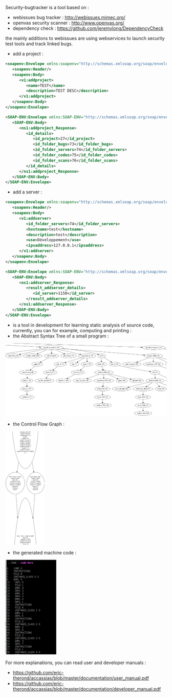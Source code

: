 Security-bugtracker is a tool based on :
- webissues bug tracker : http://webissues.mimec.org/
- openvas security scanner : http://www.openvas.org/
- dependency check : https://github.com/jeremylong/DependencyCheck

the mainly additions to webissues are using webservices to launch security test tools and track linked bugs.

 - add a project :
```xml
<soapenv:Envelope xmlns:soapenv="http://schemas.xmlsoap.org/soap/envelope/" xmlns:v1="http://securitybugtracker/V1">
   <soapenv:Header/>
   <soapenv:Body>
      <v1:addproject>
         <name>TEST</name>
         <description>TEST DESC</description>
      </v1:addproject>
   </soapenv:Body>
</soapenv:Envelope>
```
```xml
<SOAP-ENV:Envelope xmlns:SOAP-ENV="http://schemas.xmlsoap.org/soap/envelope/" xmlns:ns1="http://securitybugtracker/V1">
   <SOAP-ENV:Body>
      <ns1:addproject_Response>
         <id_details>
            <id_project>27</id_project>
            <id_folder_bugs>73</id_folder_bugs>
            <id_folder_servers>74</id_folder_servers>
            <id_folder_codes>75</id_folder_codes>
            <id_folder_scans>76</id_folder_scans>
         </id_details>
      </ns1:addproject_Response>
   </SOAP-ENV:Body>
</SOAP-ENV:Envelope>
```
 - add a server :
```xml
<soapenv:Envelope xmlns:soapenv="http://schemas.xmlsoap.org/soap/envelope/" xmlns:v1="http://securitybugtracker/V1">
   <soapenv:Header/>
   <soapenv:Body>
      <v1:addserver>
         <id_folder_servers>74</id_folder_servers>
         <hostname>test</hostname>
         <description>test</description>
         <use>Développement</use>
         <ipsaddress>127.0.0.1</ipsaddress>
      </v1:addserver>
   </soapenv:Body>
</soapenv:Envelope>
```
```xml
<SOAP-ENV:Envelope xmlns:SOAP-ENV="http://schemas.xmlsoap.org/soap/envelope/" xmlns:ns1="http://securitybugtracker/V1">
   <SOAP-ENV:Body>
      <ns1:addserver_Response>
         <result_addserver_details>
            <id_server>1150</id_server>
         </result_addserver_details>
      </ns1:addserver_Response>
   </SOAP-ENV:Body>
</SOAP-ENV:Envelope>
```

- is a tool in development for learning static analysis of source code, currently, you can for example, computing and printing :
- the Abstract Syntax Tree of a small program : 

![ScreenShot](https://raw.githubusercontent.com/eric-therond/accassias/master/documentation/ast_example1.png)

- the Control Flow Graph : 

![ScreenShot](https://raw.githubusercontent.com/eric-therond/accassias/master/documentation/cfg_example1.png)

- the generated machine code :

![ScreenShot](https://raw.githubusercontent.com/eric-therond/accassias/master/documentation/code_example1.png)

For more explanations, you can read user and developer manuals :
- https://github.com/eric-therond/accassias/blob/master/documentation/user_manual.pdf
- https://github.com/eric-therond/accassias/blob/master/documentation/developer_manual.pdf


